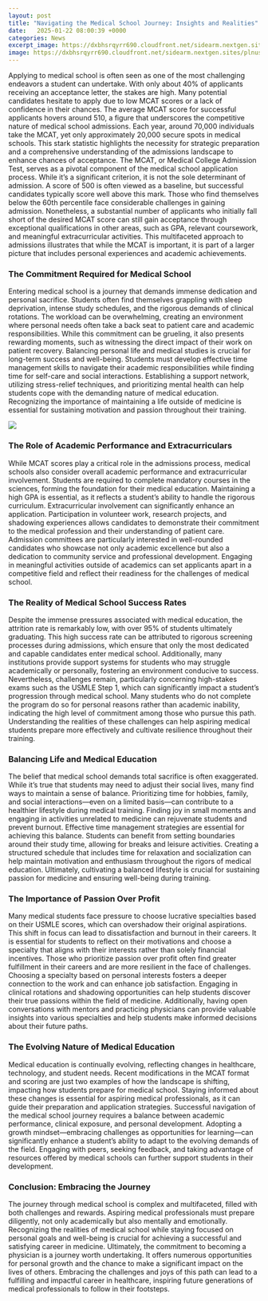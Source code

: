 ```yaml
---
layout: post
title: "Navigating the Medical School Journey: Insights and Realities"
date:   2025-01-22 08:00:39 +0000
categories: News
excerpt_image: https://dxbhsrqyrr690.cloudfront.net/sidearm.nextgen.sites/plnusealions.com/images/responsive_2023/default_image.png
image: https://dxbhsrqyrr690.cloudfront.net/sidearm.nextgen.sites/plnusealions.com/images/responsive_2023/default_image.png
---
```


Applying to medical school is often seen as one of the most challenging endeavors a student can undertake. With only about 40% of applicants receiving an acceptance letter, the stakes are high. Many potential candidates hesitate to apply due to low MCAT scores or a lack of confidence in their chances. The average MCAT score for successful applicants hovers around 510, a figure that underscores the competitive nature of medical school admissions. Each year, around 70,000 individuals take the MCAT, yet only approximately 20,000 secure spots in medical schools. This stark statistic highlights the necessity for strategic preparation and a comprehensive understanding of the admissions landscape to enhance chances of acceptance.
The MCAT, or Medical College Admission Test, serves as a pivotal component of the medical school application process. While it’s a significant criterion, it is not the sole determinant of admission. A score of 500 is often viewed as a baseline, but successful candidates typically score well above this mark. Those who find themselves below the 60th percentile face considerable challenges in gaining admission. Nonetheless, a substantial number of applicants who initially fall short of the desired MCAT score can still gain acceptance through exceptional qualifications in other areas, such as GPA, relevant coursework, and meaningful extracurricular activities. This multifaceted approach to admissions illustrates that while the MCAT is important, it is part of a larger picture that includes personal experiences and academic achievements.
### The Commitment Required for Medical School
Entering medical school is a journey that demands immense dedication and personal sacrifice. Students often find themselves grappling with sleep deprivation, intense study schedules, and the rigorous demands of clinical rotations. The workload can be overwhelming, creating an environment where personal needs often take a back seat to patient care and academic responsibilities. While this commitment can be grueling, it also presents rewarding moments, such as witnessing the direct impact of their work on patient recovery.
Balancing personal life and medical studies is crucial for long-term success and well-being. Students must develop effective time management skills to navigate their academic responsibilities while finding time for self-care and social interactions. Establishing a support network, utilizing stress-relief techniques, and prioritizing mental health can help students cope with the demanding nature of medical education. Recognizing the importance of maintaining a life outside of medicine is essential for sustaining motivation and passion throughout their training.

![](https://dxbhsrqyrr690.cloudfront.net/sidearm.nextgen.sites/plnusealions.com/images/responsive_2023/default_image.png)
### The Role of Academic Performance and Extracurriculars
While MCAT scores play a critical role in the admissions process, medical schools also consider overall academic performance and extracurricular involvement. Students are required to complete mandatory courses in the sciences, forming the foundation for their medical education. Maintaining a high GPA is essential, as it reflects a student’s ability to handle the rigorous curriculum.
Extracurricular involvement can significantly enhance an application. Participation in volunteer work, research projects, and shadowing experiences allows candidates to demonstrate their commitment to the medical profession and their understanding of patient care. Admission committees are particularly interested in well-rounded candidates who showcase not only academic excellence but also a dedication to community service and professional development. Engaging in meaningful activities outside of academics can set applicants apart in a competitive field and reflect their readiness for the challenges of medical school.
### The Reality of Medical School Success Rates
Despite the immense pressures associated with medical education, the attrition rate is remarkably low, with over 95% of students ultimately graduating. This high success rate can be attributed to rigorous screening processes during admissions, which ensure that only the most dedicated and capable candidates enter medical school. Additionally, many institutions provide support systems for students who may struggle academically or personally, fostering an environment conducive to success.
Nevertheless, challenges remain, particularly concerning high-stakes exams such as the USMLE Step 1, which can significantly impact a student’s progression through medical school. Many students who do not complete the program do so for personal reasons rather than academic inability, indicating the high level of commitment among those who pursue this path. Understanding the realities of these challenges can help aspiring medical students prepare more effectively and cultivate resilience throughout their training.
### Balancing Life and Medical Education
The belief that medical school demands total sacrifice is often exaggerated. While it’s true that students may need to adjust their social lives, many find ways to maintain a sense of balance. Prioritizing time for hobbies, family, and social interactions—even on a limited basis—can contribute to a healthier lifestyle during medical training. Finding joy in small moments and engaging in activities unrelated to medicine can rejuvenate students and prevent burnout.
Effective time management strategies are essential for achieving this balance. Students can benefit from setting boundaries around their study time, allowing for breaks and leisure activities. Creating a structured schedule that includes time for relaxation and socialization can help maintain motivation and enthusiasm throughout the rigors of medical education. Ultimately, cultivating a balanced lifestyle is crucial for sustaining passion for medicine and ensuring well-being during training.
### The Importance of Passion Over Profit
Many medical students face pressure to choose lucrative specialties based on their USMLE scores, which can overshadow their original aspirations. This shift in focus can lead to dissatisfaction and burnout in their careers. It is essential for students to reflect on their motivations and choose a specialty that aligns with their interests rather than solely financial incentives. Those who prioritize passion over profit often find greater fulfillment in their careers and are more resilient in the face of challenges.
Choosing a specialty based on personal interests fosters a deeper connection to the work and can enhance job satisfaction. Engaging in clinical rotations and shadowing opportunities can help students discover their true passions within the field of medicine. Additionally, having open conversations with mentors and practicing physicians can provide valuable insights into various specialties and help students make informed decisions about their future paths.
### The Evolving Nature of Medical Education
Medical education is continually evolving, reflecting changes in healthcare, technology, and student needs. Recent modifications in the MCAT format and scoring are just two examples of how the landscape is shifting, impacting how students prepare for medical school. Staying informed about these changes is essential for aspiring medical professionals, as it can guide their preparation and application strategies.
Successful navigation of the medical school journey requires a balance between academic performance, clinical exposure, and personal development. Adopting a growth mindset—embracing challenges as opportunities for learning—can significantly enhance a student’s ability to adapt to the evolving demands of the field. Engaging with peers, seeking feedback, and taking advantage of resources offered by medical schools can further support students in their development.
### Conclusion: Embracing the Journey
The journey through medical school is complex and multifaceted, filled with both challenges and rewards. Aspiring medical professionals must prepare diligently, not only academically but also mentally and emotionally. Recognizing the realities of medical school while staying focused on personal goals and well-being is crucial for achieving a successful and satisfying career in medicine.
Ultimately, the commitment to becoming a physician is a journey worth undertaking. It offers numerous opportunities for personal growth and the chance to make a significant impact on the lives of others. Embracing the challenges and joys of this path can lead to a fulfilling and impactful career in healthcare, inspiring future generations of medical professionals to follow in their footsteps.